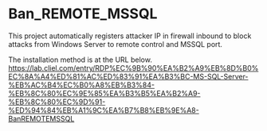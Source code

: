 # Ban_REMOTE_MSSQL
This project automatically registers attacker IP in firewall inbound to block attacks from Windows Server to remote control and MSSQL port.

The installation method is at the URL below.
https://lab.cliel.com/entry/RDP%EC%9B%90%EA%B2%A9%EB%8D%B0%EC%8A%A4%ED%81%AC%ED%83%91%EA%B3%BC-MS-SQL-Server-%EB%AC%B4%EC%B0%A8%EB%B3%84-%EB%8C%80%EC%9E%85%EA%B3%B5%EA%B2%A9-%EB%8C%80%EC%9D%91-%ED%94%84%EB%A1%9C%EA%B7%B8%EB%9E%A8-BanREMOTEMSSQL
